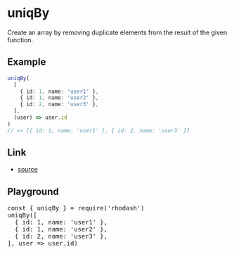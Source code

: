 <script setup>import RunKit from './components/RunKit.vue'</script>

# uniqBy

Create an array by removing duplicate elements from the result of the given function.

## Example

```ts
uniqBy(
  [
    { id: 1, name: 'user1' },
    { id: 1, name: 'user2' },
    { id: 2, name: 'user3' },
  ],
  (user) => user.id
)
// => [{ id: 1, name: 'user1' }, { id: 2, name: 'user3' }]
```

## Link

- [source](https://github.com/KoichiKiyokawa/rhodash/blob/main/src/uniqBy.ts)

## Playground

<RunKit>
<pre>
const { uniqBy } = require('rhodash')
uniqBy([
  { id: 1, name: 'user1' },
  { id: 1, name: 'user2' },
  { id: 2, name: 'user3' },
], user => user.id)
</pre>
</RunKit>
